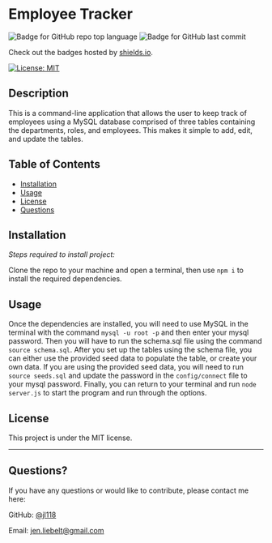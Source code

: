 # Employee Tracker
  ![Badge for GitHub repo top language](https://img.shields.io/github/languages/top/jl118/employee-tracker?style=flat&logo=appveyor) ![Badge for GitHub last commit](https://img.shields.io/github/last-commit/jl118/employee-tracker?style=flat&logo=appveyor)
  
  Check out the badges hosted by [shields.io](https://shields.io/).

  [![License: MIT](https://img.shields.io/badge/License-MIT-yellow.svg)](https://opensource.org/licenses/MIT)
  
  
  ## Description 
  
  This is a command-line application that allows the user to keep track of employees using a MySQL database comprised of three tables containing the departments, roles, and employees. This makes it simple to add, edit, and update the tables.
  ## Table of Contents
  * [Installation](#installation)
  * [Usage](#usage)
  * [License](#license)
  * [Questions](#questions)
  
  ## Installation
  
  *Steps required to install project:*
  
  Clone the repo to your machine and open a terminal, then use `npm i` to install the required dependencies.
  
  ## Usage 
  
  Once the dependencies are installed, you will need to use MySQL in the terminal with the command `mysql -u root -p` and then enter your mysql password. Then you will have to run the schema.sql file using the command `source schema.sql`. After you set up the tables using the schema file, you can either use the provided seed data to populate the table, or create your own data. If you are using the provided seed data, you will need to run `source seeds.sql` and update the password in the `config/connect` file to your mysql password. Finally, you can return to your terminal and run `node server.js` to start the program and run through the options.
    
  ## License
 
  This project is under the MIT license.
  
  ---
  
  ## Questions?
  
  If you have any questions or would like to contribute, please contact me here:
 
  GitHub: [@jl118](https://api.github.com/users/jl118)
  
  Email: jen.liebelt@gmail.com
  